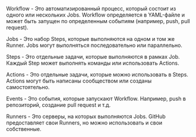 Workflow - Это автоматизированный процесс, который состоит из одного или нескольких Jobs. Workflow определяется в YAML-файле и может быть запущен по определенным событиям (например, push, pull request).

Jobs - Это набор Steps, которые выполняются на одном и том же Runner. Jobs могут выполняться последовательно или параллельно.

Steps - Это отдельные задачи, которые выполняются в рамках Job. Каждый Step может выполнять команды или использовать Actions.

Actions - Это отдельные задачи, которые можно использовать в Steps. Actions могут быть написаны сообществом или созданы самостоятельно.

Events - Это события, которые запускают Workflow. Например, push в репозиторий, создание pull request и т.д.

Runners - Это серверы, на которых выполняются Jobs. GitHub предоставляет свои Runners, но можно использовать и свои собственные.